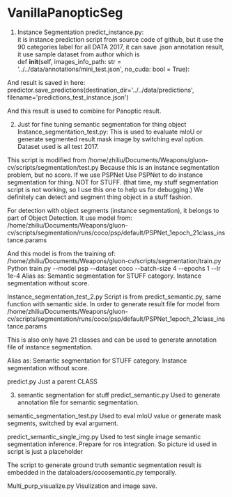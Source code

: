# VanillaPanopticSeg

1. Instance Segmentation
predict_instance.py:  
it is instance prediction script from source code of github, but it use the 90 categories label for all DATA 2017, it can save .json annotation result, it use sample dataset from author which is     
def __init__(self, images_info_path: str = '../../data/annotations/mini_test.json', no_cuda: bool = True):

And result is saved in here:
    predictor.save_predictions(destination_dir='../../data/predictions', filename='predictions_test_instance.json')

And this result is used to combine for Panoptic result.



2. Just for fine tuning semantic segmentation for thing object 
Instance_segmentation_test.py:
This is used to evaluate mIoU or generate segmented result mask image by switching eval option. Dataset used is all test 2017.

This script is modified from 
/home/zhiliu/Documents/Weapons/gluon-cv/scripts/segmentation/test.py
Because this is an instance segmentation problem, but no score. If we use PSPNet
Use PSPNet to do instance segmentation for thing. NOT for STUFF.
(that time, my stuff segmentation script is not working, so I use this one to help us for debugging.)
We definitely can detect and segment thing object in a stuff fashion.

For detection with object segments (instance segmentation), it belongs to part of Object Detection.
It use model from:
/home/zhiliu/Documents/Weapons/gluon-cv/scripts/segmentation/runs/coco/psp/default/PSPNet_1epoch_21class_instance.params

And this model is from the training of:
/home/zhiliu/Documents/Weapons/gluon-cv/scripts/segmentation/train.py
Python train.py --model psp --dataset coco --batch-size 4 --epochs 1 --lr 1e-4
Alias as:
Semantic segmentation for STUFF category.
Instance segmentation without score.



Instance_segmentation_test_2.py
Script is from predict_semantic.py, same function with semantic side.
In order to generate result file for model from /home/zhiliu/Documents/Weapons/gluon-cv/scripts/segmentation/runs/coco/psp/default/PSPNet_1epoch_21class_instance.params

This is also only have  21 classes and can be used to generate annotation file of instance segmentation.

Alias as:
Semantic segmentation for STUFF category.
Instance segmentation without score.


predict.py
Just a parent CLASS

3. semantic segmentation for stuff
predict_semantic.py
Used to generate annotation file for semantic segmentation.


semantic_segmentation_test.py
Used to eval mIoU value or generate mask segments, switched by eval argument.

predict_semantic_single_img.py
Used to test single image semantic segmentation inference. Prepare for ros integration. So picture id used in script is just a placeholder


The script to generate ground truth semantic segmentation result is embedded in the  dataloaders/cocosemantic.py temporally.


Multi_purp_visualize.py
Visulization and image save.

